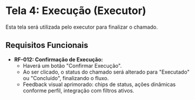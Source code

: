 # Tela 4: Execução (Executor)

Esta tela será utilizada pelo executor para finalizar o chamado.

## Requisitos Funcionais


- **RF-012: Confirmação de Execução:**
  - Haverá um botão "Confirmar Execução".
  - Ao ser clicado, o status do chamado será alterado para "Executado" ou "Concluído", finalizando o fluxo.
  - Feedback visual aprimorado: chips de status, ações dinâmicas conforme perfil, integração com filtros ativos.
